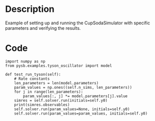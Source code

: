 # Description
Example of setting up and running the CupSodaSimulator with specific parameters and verifying the results.

# Code
```
import numpy as np
from pysb.examples.tyson_oscillator import model

def test_run_tyson(self):
    # Rate constants
    len_parameters = len(model.parameters)
    param_values = np.ones((self.n_sims, len_parameters))
    for j in range(len_parameters):
        param_values[:, j] *= model.parameters[j].value
    simres = self.solver.run(initials=self.y0)
    print(simres.observables)
    self.solver.run(param_values=None, initials=self.y0)
    self.solver.run(param_values=param_values, initials=self.y0)

```
